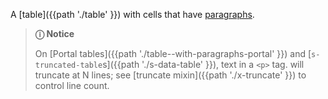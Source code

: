 A [table]({{path './table' }}) with cells that have [paragraphs](https://developer.mozilla.org/en-US/docs/Web/HTML/Element/p).

> **ⓘ Notice**
>
> On [Portal tables]({{path './table--with-paragraphs-portal' }}) and [`s-truncated-table`s]({{path './s-data-table' }}), text in a `<p>` tag. will truncate at N lines; see [truncate mixin]({{path './x-truncate' }}) to control line count.

<script>
/* To open external links in new window */
Array.from(document.links)
  .filter(link => link.hostname != window.location.hostname)
  .forEach(link => link.target = '_blank');
</script>
